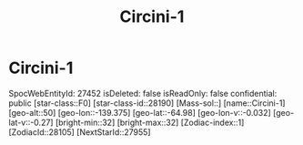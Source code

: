 ﻿---
title: "Circini-1"
location: [-64.98,-139.375,50]
type: Station
tags:
- astro/Star

---

# Circini-1

SpocWebEntityId: 27452
isDeleted: false
isReadOnly: false
confidential: public
[star-class::F0]
[star-class-id::28190]
[Mass-sol::]
[name::Circini-1]
[geo-alt::50]
[geo-lon::-139.375]
[geo-lat::-64.98]
[geo-lon-v::-0.032]
[geo-lat-v::-0.27]
[bright-min::32]
[bright-max::32]
[Zodiac-index::1]
[ZodiacId::28105]
[NextStarId::27955]

